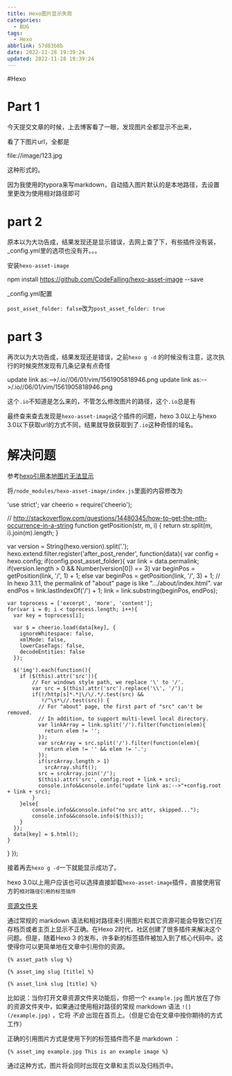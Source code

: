 ```yaml
---
title: Hexo图片显示失败
categories:
  - BUG
tags:
  - Hexo
abbrlink: 57d83b8b
date: 2022-11-28 19:39:24
updated: 2022-11-28 19:39:24
---
```

#Hexo
# Part 1

  

今天提交文章的时候，上去博客看了一眼，发现图片全都显示不出来，

  

看了下图片url，全都是

  

file://image/123.jpg

  

这种形式的。

  

因为我使用的typora来写markdown，自动插入图片默认的是本地路径，去设置里更改为使用相对路径即可

  

# part 2

  

原本以为大功告成，结果发现还是显示错误，去网上查了下，有些插件没有装，_config.yml里的选项也没有开。。。

  

安装`hexo-asset-image`

  

npm install https://github.com/CodeFalling/hexo-asset-image --save

  

_config.yml配置

  

`post_asset_folder: false`改为`post_asset_folder: true`

  

# part 3

  

再次以为大功告成，结果发现还是错误，之前`hexo g -d` 的时候没有注意，这次执行的时候突然发现有几条记录有点奇怪

  

update link as:-->/.io//06/01/vim/1561905818946.png
update link as:-->/.io//06/01/vim/1561905818946.png

  

这个`.io`不知道是怎么来的，不管怎么修改图片的路径，这个`.io`总是有

  

最终查来查去发现是`hexo-asset-image`这个插件的问题，hexo 3.0以上与hexo 3.0以下获取url的方式不同，结果就导致获取到了`.io`这种奇怪的域名。

  

# 解决问题

  

参考[hexo引用本地图片无法显示](https://blog.csdn.net/xjm850552586/article/details/84101345)

  

将`/node_modules/hexo-asset-image/index.js`里面的内容修改为

  

'use strict';
var cheerio = require('cheerio');

// http://stackoverflow.com/questions/14480345/how-to-get-the-nth-occurrence-in-a-string
function getPosition(str, m, i) {
  return str.split(m, i).join(m).length;
}

var version = String(hexo.version).split('.');
hexo.extend.filter.register('after_post_render', function(data){
  var config = hexo.config;
  if(config.post_asset_folder){
    var link = data.permalink;
	if(version.length > 0 && Number(version[0]) == 3)
	   var beginPos = getPosition(link, '/', 1) + 1;
	else
	   var beginPos = getPosition(link, '/', 3) + 1;
	// In hexo 3.1.1, the permalink of "about" page is like ".../about/index.html".
	var endPos = link.lastIndexOf('/') + 1;
    link = link.substring(beginPos, endPos);

    var toprocess = ['excerpt', 'more', 'content'];
    for(var i = 0; i < toprocess.length; i++){
      var key = toprocess[i];
 
      var $ = cheerio.load(data[key], {
        ignoreWhitespace: false,
        xmlMode: false,
        lowerCaseTags: false,
        decodeEntities: false
      });

      $('img').each(function(){
		if ($(this).attr('src')){
			// For windows style path, we replace '\' to '/'.
			var src = $(this).attr('src').replace('\\', '/');
			if(!/http[s]*.*|\/\/.*/.test(src) &&
			   !/^\s*\//.test(src)) {
			  // For "about" page, the first part of "src" can't be removed.
			  // In addition, to support multi-level local directory.
			  var linkArray = link.split('/').filter(function(elem){
				return elem != '';
			  });
			  var srcArray = src.split('/').filter(function(elem){
				return elem != '' && elem != '.';
			  });
			  if(srcArray.length > 1)
				srcArray.shift();
			  src = srcArray.join('/');
			  $(this).attr('src', config.root + link + src);
			  console.info&&console.info("update link as:-->"+config.root + link + src);
			}
		}else{
			console.info&&console.info("no src attr, skipped...");
			console.info&&console.info($(this));
		}
      });
      data[key] = $.html();
    }
  }
});

  

接着再去`hexo g -d`一下就能显示成功了。

  

hexo 3.0以上用户应该也可以选择直接卸载`hexo-asset-image`插件，直接使用官方的`相对路径引用的标签插件`

  

[资源文件夹](https://hexo.io/zh-cn/docs/asset-folders.html)

通过常规的 markdown 语法和相对路径来引用图片和其它资源可能会导致它们在存档页或者主页上显示不正确。在Hexo 2时代，社区创建了很多插件来解决这个问题。但是，随着Hexo 3 的发布，许多新的标签插件被加入到了核心代码中。这使得你可以更简单地在文章中引用你的资源。

`{% asset_path slug %}`

`{% asset_img slug [title] %}`

`{% asset_link slug [title] %}`

比如说：当你打开文章资源文件夹功能后，你把一个 `example.jpg` 图片放在了你的资源文件夹中，如果通过使用相对路径的常规 markdown 语法 `![](/example.jpg)` ，它将 _不会_ 出现在首页上。（但是它会在文章中按你期待的方式工作）

正确的引用图片方式是使用下列的标签插件而不是 markdown ：

`{% asset_img example.jpg This is an example image %}`

通过这种方式，图片将会同时出现在文章和主页以及归档页中。